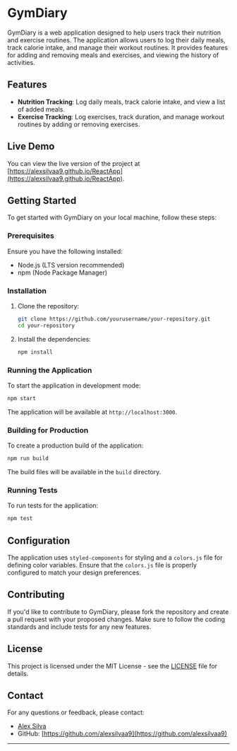# GymDiary

GymDiary is a web application designed to help users track their nutrition and exercise routines. The application allows users to log their daily meals, track calorie intake, and manage their workout routines. It provides features for adding and removing meals and exercises, and viewing the history of activities.

## Features

- **Nutrition Tracking**: Log daily meals, track calorie intake, and view a list of added meals.
- **Exercise Tracking**: Log exercises, track duration, and manage workout routines by adding or removing exercises.

## Live Demo

You can view the live version of the project at [https://alexsilvaa9.github.io/ReactApp](https://alexsilvaa9.github.io/ReactApp).

## Getting Started

To get started with GymDiary on your local machine, follow these steps:

### Prerequisites

Ensure you have the following installed:

- Node.js (LTS version recommended)
- npm (Node Package Manager)

### Installation

1. Clone the repository:

   ```bash
   git clone https://github.com/yourusername/your-repository.git
   cd your-repository
   ```

2. Install the dependencies:

   ```bash
   npm install
   ```

### Running the Application

To start the application in development mode:

```bash
npm start
```

The application will be available at `http://localhost:3000`.

### Building for Production

To create a production build of the application:

```bash
npm run build
```

The build files will be available in the `build` directory.

### Running Tests

To run tests for the application:

```bash
npm test
```

## Configuration

The application uses `styled-components` for styling and a `colors.js` file for defining color variables. Ensure that the `colors.js` file is properly configured to match your design preferences.

## Contributing

If you'd like to contribute to GymDiary, please fork the repository and create a pull request with your proposed changes. Make sure to follow the coding standards and include tests for any new features.

## License

This project is licensed under the MIT License - see the [LICENSE](LICENSE) file for details.

## Contact

For any questions or feedback, please contact:

- [Alex Silva](mailto:your-email@example.com)
- GitHub: [https://github.com/alexsilvaa9](https://github.com/alexsilvaa9)

---
